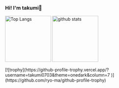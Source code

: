 ###  Hi! I'm takumi👋
<p align="left"> 
  <img alt="Top Langs" height="150px" src="https://github-readme-stats.vercel.app/api/top-langs/?username=takumi0703&layout=compact&show_icons=true&theme=onedark" />
  <img alt="github stats" height="150px" src="https://github-readme-stats.vercel.app/api?username=takumi0703&theme=onedark&show_icons=ture" />
</p>
[![trophy](https://github-profile-trophy.vercel.app/?username=takumi0703&theme=onedark&column=7
)](https://github.com/ryo-ma/github-profile-trophy)
<!--
**takumi0703/takumi0703** is a ✨ _special_ ✨ repository because its `README.md` (this file) appears on your GitHub profile.

Here are some ideas to get you started:

- 🔭 I’m currently working on ...
- 🌱 I’m currently learning ...
- 👯 I’m looking to collaborate on ...
- 🤔 I’m looking for help with ...
- 💬 Ask me about ...
- 📫 How to reach me: ...
- 😄 Pronouns: ...
- ⚡ Fun fact: ...
-->
